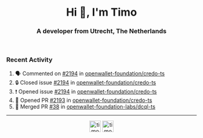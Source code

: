 <h1 align="center">Hi 👋, I'm Timo</h1>
<h3 align="center">A developer from Utrecht, The Netherlands</h3>
<br/>
<!-- https://github.com/rahuldkjain/github-profile-readme-generator --!>

<!--  <p align="left"><img src="https://github-readme-stats.vercel.app/api?username=timoglastra&show_icons=true&count_private=true&" alt="timoglastra" /></p> --!>

<!--
Github language stats
<p align="left"><img src="https://github-readme-stats.vercel.app/api/top-langs/?username=timoglastra&layout=compact" alt="timoglastra" /><p>
-->

<!-- Codestats language stats -->
<!-- <p align="left"><img src="https://codestats-readme.vercel.app/api/top-langs/?username=timoglastra&layout=compact&language_count=12" alt="timoglastra" /><p>    --!>
  
<h3>Recent Activity</h3>

<!--START_SECTION:activity-->
1. 🗣 Commented on [#2194](https://github.com/openwallet-foundation/credo-ts/issues/2194#issuecomment-2663138419) in [openwallet-foundation/credo-ts](https://github.com/openwallet-foundation/credo-ts)
2. 🔒 Closed issue [#2194](https://github.com/openwallet-foundation/credo-ts/issues/2194) in [openwallet-foundation/credo-ts](https://github.com/openwallet-foundation/credo-ts)
3. ❗ Opened issue [#2194](https://github.com/openwallet-foundation/credo-ts/issues/2194) in [openwallet-foundation/credo-ts](https://github.com/openwallet-foundation/credo-ts)
4. 💪 Opened PR [#2193](https://github.com/openwallet-foundation/credo-ts/pull/2193) in [openwallet-foundation/credo-ts](https://github.com/openwallet-foundation/credo-ts)
5. 🎉 Merged PR [#38](https://github.com/openwallet-foundation-labs/dcql-ts/pull/38) in [openwallet-foundation-labs/dcql-ts](https://github.com/openwallet-foundation-labs/dcql-ts)
<!--END_SECTION:activity-->

---

<p align="center">
<a href="https://twitter.com/timoglastra" target="blank"><img align="center" src="https://cdn.jsdelivr.net/npm/simple-icons@3.0.1/icons/twitter.svg" alt="timoglastra" height="30" width="30" /></a>
<a href="https://linkedin.com/in/timoglastra" target="blank"><img align="center" src="https://cdn.jsdelivr.net/npm/simple-icons@3.0.1/icons/linkedin.svg" alt="timoglastra" height="30" width="30" /></a>
</p>



